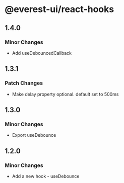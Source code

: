 # @everest-ui/react-hooks

## 1.4.0

### Minor Changes

- Add useDebouncedCallback

## 1.3.1

### Patch Changes

- Make delay property optional. default set to 500ms

## 1.3.0

### Minor Changes

- Export useDebounce

## 1.2.0

### Minor Changes

- Add a new hook - useDebounce
